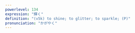 ```yaml
---
powerlevel: 134
expression: "輝く"
definition: "(v5k) to shine; to glitter; to sparkle; (P)"
pronunciation: "かがやく"
---
```

